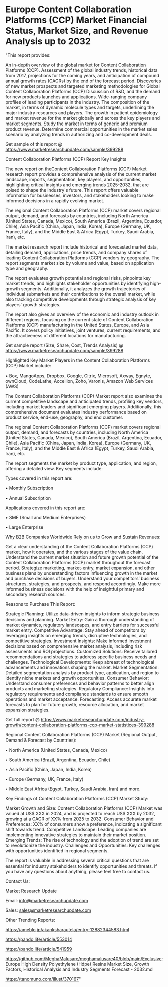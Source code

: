  # Europe Content Collaboration Platforms (CCP) Market Financial Status, Market Size, and Revenue Analysis up to 2032
 "This report provides:

An in-depth overview of the global market for Content Collaboration Platforms (CCP).
Assessment of the global industry trends, historical data from 2017, projections for the coming years, and anticipation of compound annual growth rates (CAGRs) by the end of the forecast period.
Discoveries of new market prospects and targeted marketing methodologies for Global Content Collaboration Platforms (CCP)
Discussion of R&D, and the demand for new products launches and applications.
Wide-ranging company profiles of leading participants in the industry.
The composition of the market, in terms of dynamic molecule types and targets, underlining the major industry resources and players.
The growth in patient epidemiology and market revenue for the market globally and across the key players and market segments.
Study the market in terms of generic and premium product revenue.
Determine commercial opportunities in the market sales scenario by analyzing trends in authorizing and co-development deals.

Get sample of this report @ https://www.marketresearchupdate.com/sample/399288

Content Collaboration Platforms (CCP) Report Key Insights

The new report on theContent Collaboration Platforms (CCP) Market research report provides a comprehensive analysis of the current market landscape, imports, segmentation, key players, and opportunities, highlighting critical insights and emerging trends 2025-2032, that are poised to shape the industry's future. This report offers valuable information for businesses, investors, and stakeholders looking to make informed decisions in a rapidly evolving market.

The regional Content Collaboration Platforms (CCP) market covers regional output, demand, and forecasts by countries, including North America (United States, Canada, Mexico), South America (Brazil, Argentina, Ecuador, Chile), Asia Pacific (China, Japan, India, Korea), Europe (Germany, UK, France, Italy), and the Middle East & Africa (Egypt, Turkey, Saudi Arabia, Iran), etc.

The market research report include historical and forecasted market data, detailing demand, applications, price trends, and company shares of leading Content Collaboration Platforms (CCP) vendors by geography. The report segments market size by volume and value, based on application type and geography.

The report evaluates growth potential and regional risks, pinpoints key market trends, and highlights stakeholder opportunities by identifying high-growth segments. Additionally, it analyzes the growth trajectories of individual submarkets and their contributions to the overall market, while also tracking competitive developments through strategic analysis of key players' growth strategies.

The report also gives an overview of the economic and industry outlook in different regions, focusing on the current state of Content Collaboration Platforms (CCP) manufacturing in the United States, Europe, and Asia Pacific. It covers policy initiatives, joint ventures, current requirements, and the attractiveness of different locations for manufacturing.

Get sample report (Size, Share, Cost, Trends Analysis) @ https://www.marketresearchupdate.com/sample/399288

Highlighted Key Market Players in the Content Collaboration Platforms (CCP) Market include:

• Box, MangoApps, Dropbox, Google, Citrix, Microsoft, Axway, Egnyte, ownCloud, CodeLathe, Accellion, Zoho, Varonis, Amazon Web Services (AWS)

The Content Collaboration Platforms (CCP) Market report also examines the current competitive landscape and anticipated trends, profiling key vendors, including market leaders and significant emerging players. Additionally, this comprehensive document evaluates industry performance based on product service, end-use, geography, and end customer.

The regional Content Collaboration Platforms (CCP) market covers regional output, demand, and forecasts by countries, including North America (United States, Canada, Mexico), South America (Brazil, Argentina, Ecuador, Chile), Asia Pacific (China, Japan, India, Korea), Europe (Germany, UK, France, Italy), and the Middle East & Africa (Egypt, Turkey, Saudi Arabia, Iran), etc.

The report segments the market by product type, application, and region, offering a detailed view. Key segments include:

Types covered in this report are:

• Monthly Subscription

• Annual Subscription

Applications covered in this report are:

• SME (Small and Medium Enterprises)

• Large Enterprise

Why B2B Companies Worldwide Rely on us to Grow and Sustain Revenues:

Get a clear understanding of the Content Collaboration Platforms (CCP) market, how it operates, and the various stages of the value chain.
Understand the current market situation and future growth potential of the Content Collaboration Platforms (CCP) market throughout the forecast period.
Strategize marketing, market-entry, market expansion, and other business plans by understanding factors influencing growth in the market and purchase decisions of buyers.
Understand your competitors’ business structures, strategies, and prospects, and respond accordingly.
Make more informed business decisions with the help of insightful primary and secondary research sources.

Reasons to Purchase This Report:

Strategic Planning: Utilize data-driven insights to inform strategic business decisions and planning.
Market Entry: Gain a thorough understanding of market dynamics, regulatory landscapes, and entry barriers for successful market entry.
Competitive Advantage: Stay ahead of competitors by leveraging insights on emerging trends, disruptive technologies, and competitive strategies.
Investment Insights: Make informed investment decisions based on comprehensive market analysis, including risk assessments and ROI projections.
Customized Solutions: Receive tailored recommendations and strategies to address specific business needs and challenges.
Technological Developments: Keep abreast of technological advancements and innovations shaping the market.
Market Segmentation: Detailed segmentation analysis by product type, application, and region to identify niche markets and growth opportunities.
Consumer Behavior: Understand consumer preferences and behavior patterns to better align products and marketing strategies.
Regulatory Compliance: Insights into regulatory requirements and compliance standards to ensure smooth operations and market acceptance.
Forecasting: Access accurate market forecasts to plan for future growth, resource allocation, and market expansion strategies.

Get full report @ https://www.marketresearchupdate.com/industry-growth/content-collaboration-platforms-ccp-market-statistices-399288

Regional Content Collaboration Platforms (CCP) Market (Regional Output, Demand & Forecast by Countries):

‣ North America (United States, Canada, Mexico)

‣ South America (Brazil, Argentina, Ecuador, Chile)

‣ Asia Pacific (China, Japan, India, Korea)

‣ Europe (Germany, UK, France, Italy)

‣ Middle East Africa (Egypt, Turkey, Saudi Arabia, Iran) and more.

Key Findings of Content Collaboration Platforms (CCP) Market Study:

Market Growth and Size: Content Collaboration Platforms (CCP) Market was valued at US$ XXX in 2024, and is projected to reach US$ XXX by 2032, growing at a CAGR of XX% from 2025 to 2032.
Consumer Behavior and Preferences: XX% of consumers show a preference, indicating a significant shift towards trend.
Competitive Landscape: Leading companies are implementing innovative strategies to maintain their market position.
Emerging Trends: The rise of technology and the adoption of trend are set to revolutionize the industry.
Challenges and Opportunities: Key challenges with opportunities identified in regional segments.

The report is valuable in addressing several critical questions that are essential for industry stakeholders to identify opportunities and threats. If you have any questions about anything, please feel free to contact us.

Contact Us:

Market Research Update

Email: info@marketresearchupdate.com

Sales: sales@marketresearchupdate.com

Other Trending Reports:

https://ameblo.jp/akanksharautela/entry-12882344583.html

https://pando.life/article/553014

https://pando.life/article/541959

https://github.com/MeghaMalusare/meghamalusare40/blob/main/Exclusive: Europe High Density Polyethylene (Hdpe) Resins Market Size, Growth Factors, Historical Analysis and Industry Segments Forecast - 2032.md

https://tanomuno.com/illust/370167"
